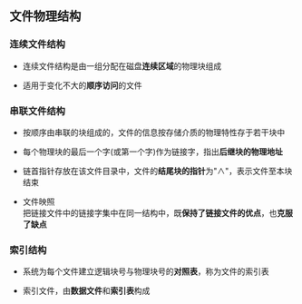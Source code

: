 ## 文件物理结构

### 连续文件结构

- 连续文件结构是由一组分配在磁盘**连续区域**的物理块组成

- 适用于变化不大的**顺序访问**的文件

### 串联文件结构

- 按顺序由串联的块组成的，文件的信息按存储介质的物理特性存于若干块中

- 每个物理块的最后一个字(或第一个字)作为链接字，指出**后继块的物理地址**

- 链首指针存放在该文件目录中，文件的**结尾块的指针**为"∧"，表示文件至本块结束

- 文件映照
</br>把链接文件中的链接字集中在同一结构中，既**保持了链接文件的优点**，也**克服了缺点**

### 索引结构

- 系统为每个文件建立逻辑块号与物理块号的**对照表**，称为文件的索引表 

- 索引文件，由**数据文件**和**索引表**构成

